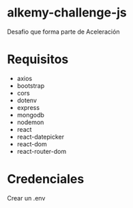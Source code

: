 # alkemy-challenge-js
Desafio que forma parte de Aceleración

# Requisitos
  * axios
  * bootstrap
  * cors
  * dotenv
  * express
  * mongodb
  * nodemon
  * react
  * react-datepicker
  * react-dom
  * react-router-dom

# Credenciales
Crear un .env
